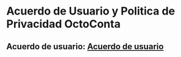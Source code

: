 # Acuerdo de Usuario y Politica de Privacidad OctoConta

## Acuerdo de usuario: [Acuerdo de usuario](acuerdoypolitica/acuerdoUsuario.html)
